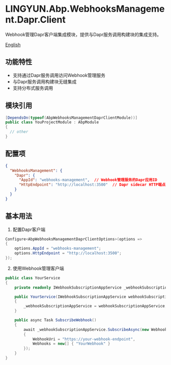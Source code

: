 # LINGYUN.Abp.WebhooksManagement.Dapr.Client

Webhook管理Dapr客户端集成模块，提供与Dapr服务调用构建块的集成支持。

[English](README.EN.md)

## 功能特性

* 支持通过Dapr服务调用访问Webhook管理服务
* 与Dapr服务调用构建块无缝集成
* 支持分布式服务调用

## 模块引用

```csharp
[DependsOn(typeof(AbpWebhooksManagementDaprClientModule))]
public class YouProjectModule : AbpModule
{
  // other
}
```

## 配置项

```json
{
  "WebhooksManagement": {
    "Dapr": {
      "AppId": "webhooks-management",  // Webhook管理服务的Dapr应用ID
      "HttpEndpoint": "http://localhost:3500"  // Dapr sidecar HTTP端点
    }
  }
}
```

## 基本用法

1. 配置Dapr客户端
```csharp
Configure<AbpWebhooksManagementDaprClientOptions>(options =>
{
    options.AppId = "webhooks-management";
    options.HttpEndpoint = "http://localhost:3500";
});
```

2. 使用Webhook管理客户端
```csharp
public class YourService
{
    private readonly IWebhookSubscriptionAppService _webhookSubscriptionAppService;

    public YourService(IWebhookSubscriptionAppService webhookSubscriptionAppService)
    {
        _webhookSubscriptionAppService = webhookSubscriptionAppService;
    }

    public async Task SubscribeWebhook()
    {
        await _webhookSubscriptionAppService.SubscribeAsync(new WebhookSubscriptionCreateDto
        {
            WebhookUri = "https://your-webhook-endpoint",
            Webhooks = new[] { "YourWebhook" }
        });
    }
}
```
